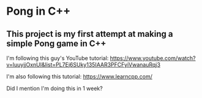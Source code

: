 # Pong in C++

## This project is my first attempt at making a simple Pong game in C++

I'm following this guy's YouTube tutorial: 
https://www.youtube.com/watch?v=luuyjjOxnUI&list=PL7Ej6SUky135IAAR3PFCFyiVwanauRqj3

I'm also following this tutorial:
https://www.learncpp.com/

Did I mention I'm doing this in 1 week?
